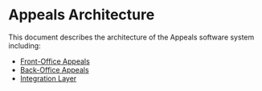 # Appeals Architecture

This document describes the architecture of the Appeals software system including:

- [Front-Office Appeals](https://planning-inspectorate.github.io/appeals-back-office/master/appeals-front-office/context/)
- [Back-Office Appeals](https://planning-inspectorate.github.io/appeals-back-office/master/appeals-back-office/context/)
- [Integration Layer](https://planning-inspectorate.github.io/appeals-back-office/master/integration-layer/context/)
